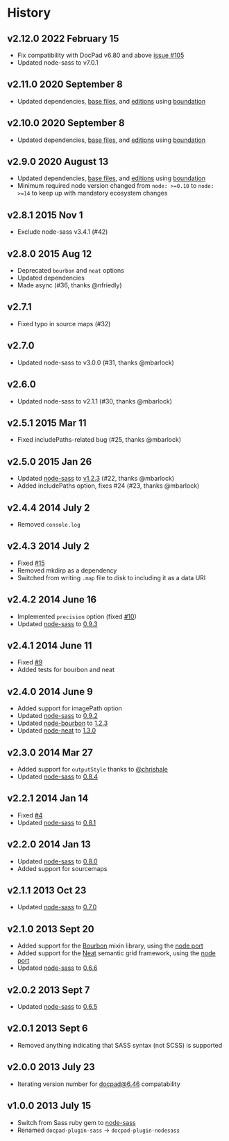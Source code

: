 # History

## v2.12.0 2022 February 15

-   Fix compatibility with DocPad v6.80 and above [issue #105](https://github.com/docpad/docpad-plugin-nodesass/issues/105)
-   Updated node-sass to v7.0.1

## v2.11.0 2020 September 8

-   Updated dependencies, [base files](https://github.com/bevry/base), and [editions](https://editions.bevry.me) using [boundation](https://github.com/bevry/boundation)

## v2.10.0 2020 September 8

-   Updated dependencies, [base files](https://github.com/bevry/base), and [editions](https://editions.bevry.me) using [boundation](https://github.com/bevry/boundation)

## v2.9.0 2020 August 13

-   Updated dependencies, [base files](https://github.com/bevry/base), and [editions](https://editions.bevry.me) using [boundation](https://github.com/bevry/boundation)
-   Minimum required node version changed from `node: >=0.10` to `node: >=14` to keep up with mandatory ecosystem changes

## v2.8.1 2015 Nov 1

-   Exclude node-sass v3.4.1 (#42)

## v2.8.0 2015 Aug 12

-   Deprecated `bourbon` and `neat` options
-   Updated dependencies
-   Made async (#36, thanks @nfriedly)

## v2.7.1

-   Fixed typo in source maps (#32)

## v2.7.0

-   Updated node-sass to v3.0.0 (#31, thanks @mbarlock)

## v2.6.0

-   Updated node-sass to v2.1.1 (#30, thanks @mbarlock)

## v2.5.1 2015 Mar 11

-   Fixed includePaths-related bug (#25, thanks @mbarlock)

## v2.5.0 2015 Jan 26

-   Updated [node-sass](https://github.com/sass/node-sass) to [v1.2.3](https://github.com/sass/node-sass/releases/tag/v1.2.3) (#22, thanks @mbarlock)
-   Added includePaths option, fixes #24 (#23, thanks @mbarlock)

## v2.4.4 2014 July 2

-   Removed `console.log`

## v2.4.3 2014 July 2

-   Fixed [#15](https://github.com/jking90/docpad-plugin-nodesass/issues/15)
-   Removed mkdirp as a dependency
-   Switched from writing `.map` file to disk to including it as a data URI

## v2.4.2 2014 June 16

-   Implemented `precision` option (fixed [#10](https://github.com/jking90/docpad-plugin-nodesass/issues/10))
-   Updated [node-sass](https://github.com/andrew/node-sass) to [0.9.3](https://github.com/andrew/node-sass/releases/tag/v0.9.3)

## v2.4.1 2014 June 11

-   Fixed [#9](https://github.com/jking90/docpad-plugin-nodesass/issues/9)
-   Added tests for bourbon and neat

## v2.4.0 2014 June 9

-   Added support for imagePath option
-   Updated [node-sass](https://github.com/andrew/node-sass) to [0.9.2](https://github.com/andrew/node-sass/releases/tag/v0.9.2)
-   Updated [node-bourbon](https://github.com/lacroixdesign/node-bourbon) to [1.2.3](https://github.com/lacroixdesign/node-bourbon/releases/tag/v1.2.3)
-   Updated [node-neat](https://github.com/lacroixdesign/node-neat) to [1.3.0](https://github.com/lacroixdesign/node-neat/releases/tag/v1.3.0)

## v2.3.0 2014 Mar 27

-   Added support for `outputStyle` thanks to [@chrishale](https://github.com/chrishale)
-   Updated [node-sass](https://github.com/andrew/node-sass) to [0.8.4](https://github.com/andrew/node-sass/releases/tag/v0.8.4)

## v2.2.1 2014 Jan 14

-   Fixed [#4](https://github.com/jking90/docpad-plugin-nodesass/issues/4)
-   Updated [node-sass](https://github.com/andrew/node-sass) to [0.8.1](https://github.com/andrew/node-sass/releases/tag/v0.8.1)

## v2.2.0 2014 Jan 13

-   Updated [node-sass](https://github.com/andrew/node-sass) to [0.8.0](https://github.com/andrew/node-sass/releases/tag/v0.8.0)
-   Added support for sourcemaps

## v2.1.1 2013 Oct 23

-   Updated [node-sass](https://github.com/andrew/node-sass) to [0.7.0](https://github.com/andrew/node-sass/releases/tag/v0.7.0)

## v2.1.0 2013 Sept 20

-   Added support for the [Bourbon](http://bourbon.io/) mixin library, using the [node port](https://github.com/lacroixdesign/node-bourbon)
-   Added support for the [Neat](http://neat.bourbon.io/) semantic grid framework, using the [node port](https://github.com/lacroixdesign/node-neat)
-   Updated [node-sass](https://github.com/andrew/node-sass) to [0.6.6](https://github.com/andrew/node-sass/releases/tag/v0.6.6)

## v2.0.2 2013 Sept 7

-   Updated [node-sass](https://github.com/andrew/node-sass) to [0.6.5](https://github.com/andrew/node-sass/releases/tag/v0.6.5)

## v2.0.1 2013 Sept 6

-   Removed anything indicating that SASS syntax (not SCSS) is supported

## v2.0.0 2013 July 23

-   Iterating version number for docpad@6.46 compatability

## v1.0.0 2013 July 15

-   Switch from Sass ruby gem to [node-sass](https://github.com/andrew/node-sass)
-   Renamed `docpad-plugin-sass` -> `docpad-plugin-nodesass`
